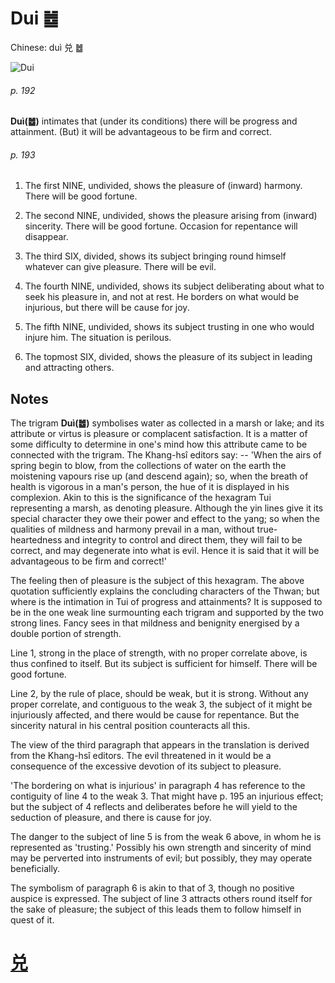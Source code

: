# Dui ䷹

Chinese: duì 兑 ䷹

![Dui](https://88o.io/wp-content/uploads/2018/09/58-e58591dui.jpg)

###### p. 192

**Duì(䷹)** intimates that (under its conditions) there will be progress and attainment. (But) it will be advantageous to be firm and correct.

###### p. 193

1. The first NINE, undivided, shows the pleasure of (inward) harmony. There will be good fortune.

2. The second NINE, undivided, shows the pleasure arising from (inward) sincerity. There will be good fortune. Occasion for repentance will disappear.

3. The third SIX, divided, shows its subject bringing round himself whatever can give pleasure. There will be evil.

4. The fourth NINE, undivided, shows its subject deliberating about what to seek his pleasure in, and not at rest. He borders on what would be injurious, but there will be cause for joy.

5. The fifth NINE, undivided, shows its subject trusting in one who would injure him. The situation is perilous.

6. The topmost SIX, divided, shows the pleasure of its subject in leading and attracting others.

## Notes

The trigram **Duì(䷹)** symbolises water as collected in a marsh or lake; and its attribute or virtus is pleasure or complacent satisfaction.
It is a matter of some difficulty to determine in one's mind how this attribute came to be connected with the trigram. The Khang-hsî editors say: -- 'When the airs of spring begin to blow, from the collections of water on the earth the moistening vapours rise up (and descend again); so, when the breath of health is vigorous in a man's person, the hue of it is displayed in his complexion. Akin to this is the significance of the hexagram Tui representing a marsh, as denoting pleasure. Although the yin lines give it its special character they owe their power and effect to the yang; so when the qualities of mildness and harmony prevail in a man, without true-heartedness and integrity to control and direct them, they will fail to be correct, and may degenerate into what is evil. Hence it is said that it will be advantageous to be firm and correct!'

The feeling then of pleasure is the subject of this hexagram. The above quotation sufficiently explains the concluding characters of the Thwan; but where is the intimation in Tui of progress and attainments? It is supposed to be in the one weak line surmounting each trigram and supported by the two strong lines. Fancy sees in that mildness and benignity energised by a double portion of strength.

Line 1, strong in the place of strength, with no proper correlate above, is thus confined to itself. But its subject is sufficient for himself. There will be good fortune.

Line 2, by the rule of place, should be weak, but it is strong. Without any proper correlate, and contiguous to the weak 3, the subject of it might be injuriously affected, and there would be cause for repentance. But the sincerity natural in his central position counteracts all this.

The view of the third paragraph that appears in the translation is derived from the Khang-hsî editors. The evil threatened in it would be a consequence of the excessive devotion of its subject to pleasure.

'The bordering on what is injurious' in paragraph 4 has reference to the contiguity of line 4 to the weak 3. That might have p. 195 an injurious effect; but the subject of 4 reflects and deliberates before he will yield to the seduction of pleasure, and there is cause for joy.

The danger to the subject of line 5 is from the weak 6 above, in whom he is represented as 'trusting.' Possibly his own strength and sincerity of mind may be perverted into instruments of evil; but possibly, they may operate beneficially.

The symbolism of paragraph 6 is akin to that of 3, though no positive auspice is expressed. The subject of line 3 attracts others round itself for the sake of pleasure; the subject of this leads them to follow himself in quest of it.

# [兑](./e58591dui_cn.md)
